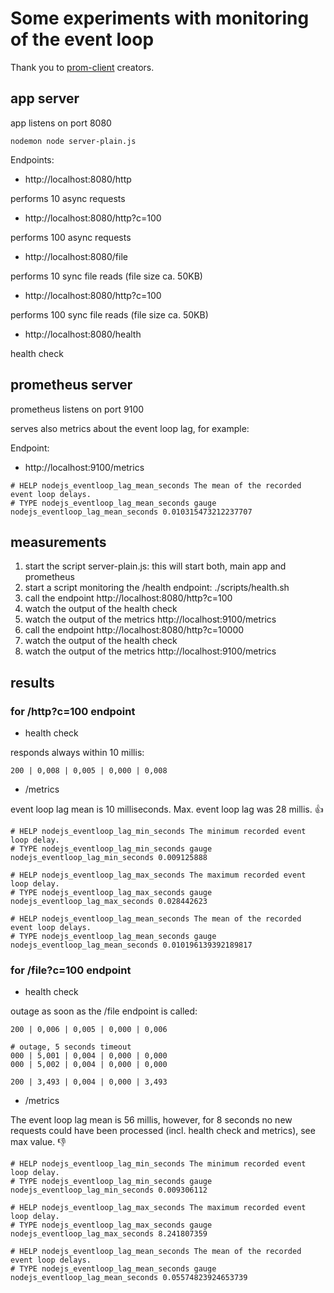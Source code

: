# Some experiments with monitoring of the event loop

Thank you to [prom-client](https://github.com/siimon/prom-client) creators. 

## app server

app listens on port 8080


```
nodemon node server-plain.js
```

Endpoints:

* http://localhost:8080/http

performs 10 async requests

* http://localhost:8080/http?c=100

performs 100 async requests

* http://localhost:8080/file

performs 10 sync file reads (file size ca. 50KB)

* http://localhost:8080/http?c=100

performs 100 sync file reads (file size ca. 50KB)

* http://localhost:8080/health

health check


## prometheus server

prometheus listens on port 9100

serves also metrics about the event loop lag, for example:

Endpoint:

* http://localhost:9100/metrics

```
# HELP nodejs_eventloop_lag_mean_seconds The mean of the recorded event loop delays.
# TYPE nodejs_eventloop_lag_mean_seconds gauge
nodejs_eventloop_lag_mean_seconds 0.010315473212237707
```

## measurements

1. start the script server-plain.js: this will start both, main app and prometheus
2. start a script monitoring the /health endpoint: ./scripts/health.sh
3. call the endpoint http://localhost:8080/http?c=100
4. watch the output of the health check
5. watch the output of the metrics http://localhost:9100/metrics
6. call the endpoint http://localhost:8080/http?c=10000
7. watch the output of the health check
8. watch the output of the metrics http://localhost:9100/metrics

## results

### for /http?c=100 endpoint


* health check

responds always within 10 millis:

```
200 | 0,008 | 0,005 | 0,000 | 0,008
```


* /metrics

event loop lag mean is 10 milliseconds. Max. event loop lag was 28 millis. :thumbsup:

```
# HELP nodejs_eventloop_lag_min_seconds The minimum recorded event loop delay.
# TYPE nodejs_eventloop_lag_min_seconds gauge
nodejs_eventloop_lag_min_seconds 0.009125888

# HELP nodejs_eventloop_lag_max_seconds The maximum recorded event loop delay.
# TYPE nodejs_eventloop_lag_max_seconds gauge
nodejs_eventloop_lag_max_seconds 0.028442623

# HELP nodejs_eventloop_lag_mean_seconds The mean of the recorded event loop delays.
# TYPE nodejs_eventloop_lag_mean_seconds gauge
nodejs_eventloop_lag_mean_seconds 0.010196139392189817
```

### for /file?c=100 endpoint

* health check

outage as soon as the /file endpoint is called:

```
200 | 0,006 | 0,005 | 0,000 | 0,006

# outage, 5 seconds timeout
000 | 5,001 | 0,004 | 0,000 | 0,000
000 | 5,002 | 0,004 | 0,000 | 0,000

200 | 3,493 | 0,004 | 0,000 | 3,493
```


* /metrics

The event loop lag mean is 56 millis, however, for 8 seconds no new requests could have been processed (incl. health check and metrics), see max value. :thumbsdown:

```
# HELP nodejs_eventloop_lag_min_seconds The minimum recorded event loop delay.
# TYPE nodejs_eventloop_lag_min_seconds gauge
nodejs_eventloop_lag_min_seconds 0.009306112

# HELP nodejs_eventloop_lag_max_seconds The maximum recorded event loop delay.
# TYPE nodejs_eventloop_lag_max_seconds gauge
nodejs_eventloop_lag_max_seconds 8.241807359

# HELP nodejs_eventloop_lag_mean_seconds The mean of the recorded event loop delays.
# TYPE nodejs_eventloop_lag_mean_seconds gauge
nodejs_eventloop_lag_mean_seconds 0.05574823924653739
```
